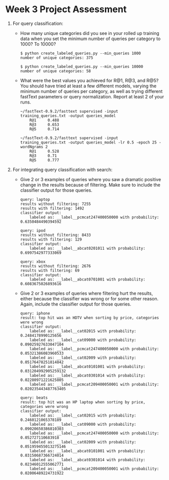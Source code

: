 # Week 3 Project Assessment

1. For query classification:

	- How many unique categories did you see in your rolled up training data when you set the minimum number of queries per category to 1000? To 10000?

		```
		$ python create_labeled_queries.py --min_queries 1000
		number of unique categories: 375

		$ python create_labeled_queries.py --min_queries 10000
		number of unique categories: 58
		```

	- What were the best values you achieved for R@1, R@3, and R@5? You should have tried at least a few different models, varying the minimum number of queries per category, as well as trying different fastText parameters or query normalization. Report at least 2 of your runs.

		```
		~/fastText-0.9.2/fasttext supervised -input training_queries.txt -output queries_model
			R@1     0.488
			R@3     0.653
			R@5     0.714

		~/fastText-0.9.2/fasttext supervised -input training_queries.txt -output queries_model -lr 0.5 -epoch 25 -wordNgrams 2
			R@1     0.528
			R@3     0.71
			R@5     0.777
		```

2. For integrating query classification with search:

	- Give 2 or 3 examples of queries where you saw a dramatic positive change in the results because of filtering. Make sure to include the classifier output for those queries.

		```
		query: laptop
		results without filtering: 7255
		results with filtering: 1492
		classifier output:
			labeled as: __label__pcmcat247400050000 with probability: 0.6350484490394592

		query: ipod
		results without filtering: 8433
		results with filtering: 129
		classifier output:
			labeled as: __label__abcat0201011 with probability: 0.6997542977333069

		query: xbox
		results without filtering: 2676
		results with filtering: 69
		classifier output:
			labeled as: __label__abcat0701001 with probability: 0.6083675026893616
		```

	- Give 2 or 3 examples of queries where filtering hurt the results, either because the classifier was wrong or for some other reason. Again, include the classifier output for those queries.

		```
		query: iphone
		result: top hit was an HDTV when sorting by price, categories were wrong
		classifier output:
			labeled as: __label__cat02015 with probability: 0.2484178990125656
			labeled as: __label__cat09000 with probability: 0.09025927633047104
			labeled as: __label__pcmcat247400050000 with probability: 0.05321386083960533
			labeled as: __label__cat02009 with probability: 0.05176478251814842
			labeled as: __label__abcat0101001 with probability: 0.031204992905259132
			labeled as: __label__abcat0301014 with probability: 0.02280971221625805
			labeled as: __label__pcmcat209400050001 with probability: 0.020235443487763405

		query: beats
		result: top hit was an HP laptop when sorting by price, categories were wrong
		classifier output:
			labeled as: __label__cat02015 with probability: 0.2460121065378189
			labeled as: __label__cat09000 with probability: 0.09020650386810303
			labeled as: __label__pcmcat247400050000 with probability: 0.052727110683918
			labeled as: __label__cat02009 with probability: 0.051959455013275146
			labeled as: __label__abcat0101001 with probability: 0.03150687366724014
			labeled as: __label__abcat0301014 with probability: 0.02346012555062771
			labeled as: __label__pcmcat209400050001 with probability: 0.02006489224731922
		```